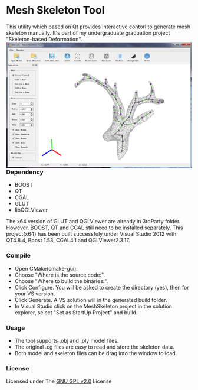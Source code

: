 # Mesh Skeleton Tool
This utility which based on Qt provides interactive contorl to generate mesh skeleton manually. It's part of my undergraduate graduation project "Skeleton-based Deformation".
<img src="https://raw.githubusercontent.com/LemonChiu/Mesh-Skeleton-Tool/master/screenshot/screenshot.jpg" align="left" width="800">

### Dependency 
+ BOOST
+ QT
+ CGAL
+ GLUT
+ libQGLViewer

The x64 version of GLUT and QGLViewer are already in 3rdParty folder. However, BOOST, QT and CGAL still need to be installed separately. This project(x64) has been built successfuly under Visual Studio 2012 with QT4.8.4, Boost 1.53, CGAL4.1 and QGLViewer2.3.17.

### Compile
+ Open CMake(cmake-gui).
+ Choose "Where is the source code:".
+ Choose "Where to build the binaries:".
+ Click Configure. You will be asked to create the directory (yes), then for your VS version.
+ Click Generate. A VS solution will in the generated build folder.
+ In Visual Studio click on the MeshSkeleton project in the solution explorer, select "Set as StartUp Project" and build.
 
### Usage
+ The tool supports .obj and .ply model files.
+ The original .cg files are easy to read and store the skeleton data. 
+ Both model and skeleton files can be drag into the window to load.

### License
Licensed under The [GNU GPL v2.0](https://github.com/LemonChiu/Mesh-Skeleton-Tool/master/LICENSE) License